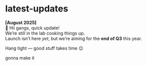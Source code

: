 # latest-updates

**[August 2025]**  
👋 Hii gangs, quick update!  
We’re still in the lab cooking things up.  
Launch isn’t here *yet*, but we’re aiming for the **end of Q3** this year.  

Hang tight — good stuff takes time 😉  

gonna make it

